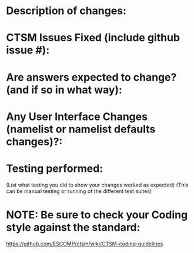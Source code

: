 # Description of changes:

# CTSM Issues Fixed (include github issue #):

# Are answers expected to change? (and if so in what way):

# Any User Interface Changes (namelist or namelist defaults changes)?:

# Testing performed:
(List what testing you did to show your changes worked as expected)
(This can be manual testing or running of the different test suites)

# NOTE: Be sure to check your Coding style against the standard:
https://github.com/ESCOMP/ctsm/wiki/CTSM-coding-guidelines
